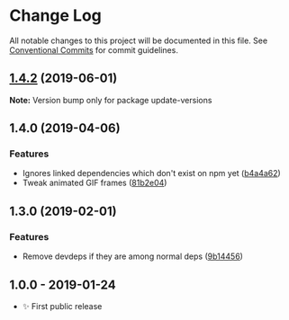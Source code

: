 # Change Log

All notable changes to this project will be documented in this file.
See [Conventional Commits](https://conventionalcommits.org) for commit guidelines.

## [1.4.2](https://gitlab.com/codsen/codsen/compare/update-versions@1.4.1...update-versions@1.4.2) (2019-06-01)

**Note:** Version bump only for package update-versions





## 1.4.0 (2019-04-06)

### Features

- Ignores linked dependencies which don't exist on npm yet ([b4a4a62](https://gitlab.com/codsen/codsen/commit/b4a4a62))
- Tweak animated GIF frames ([81b2e04](https://gitlab.com/codsen/codsen/commit/81b2e04))

## 1.3.0 (2019-02-01)

### Features

- Remove devdeps if they are among normal deps ([9b14456](https://gitlab.com/codsen/codsen/commit/9b14456))

## 1.0.0 - 2019-01-24

- ✨ First public release
